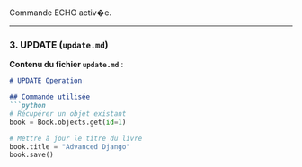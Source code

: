 Commande ECHO activ�e.

---

### 3. **UPDATE** (`update.md`)
**Contenu du fichier `update.md`** :
```markdown
# UPDATE Operation

## Commande utilisée
```python
# Récupérer un objet existant
book = Book.objects.get(id=1)

# Mettre à jour le titre du livre
book.title = "Advanced Django"
book.save()
